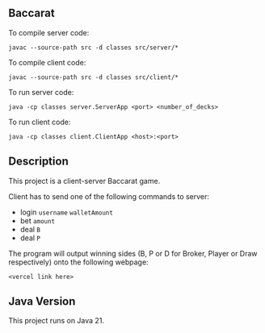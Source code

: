 ## Baccarat

To compile server code:
```
javac --source-path src -d classes src/server/*
```

To compile client code:
```
javac --source-path src -d classes src/client/*
```

To run server code:
```
java -cp classes server.ServerApp <port> <number_of_decks>
```

To run client code:
```
java -cp classes client.ClientApp <host>:<port>
```

## Description

This project is a client-server Baccarat game.

Client has to send one of the following commands to server:
- login `username` `walletAmount`
- bet `amount`
- deal `B`
- deal `P`

The program will output winning sides (B, P or D for Broker, Player or Draw respectively) onto the following webpage:
```
<vercel link here>
```

## Java Version

This project runs on Java 21.